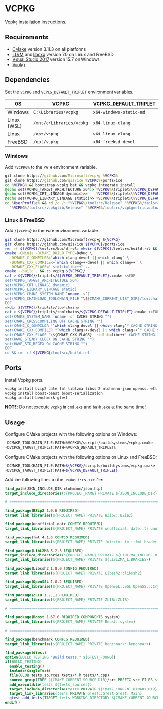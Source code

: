 # VCPKG
Vcpkg installation instructions.

## Requirements
* [CMake](https://cmake.org/download/) version 3.11.3 on all platforms
* [LLVM](https://llvm.org/) and [libcxx](https://libcxx.llvm.org/) version 7.0 on Linux and FreeBSD
* [Visual Studio 2017](https://www.visualstudio.com/downloads/) version 15.7 on Windows
* [Vcpkg](https://github.com/Microsoft/vcpkg)

## Dependencies
Set the `VCPKG` and `VCPKG_DEFAULT_TRIPLET` environment variables.

| OS          | VCPKG                    | VCPKG_DEFAULT_TRIPLET   |
|-------------|--------------------------|-------------------------|
| Windows     | `C:\Libraries\vcpkg`     | `x64-windows-static-md` |
| Linux (WSL) | `/mnt/c/Libraries/vcpkg` | `x64-linux-clang`       |
| Linux       | `/opt/vcpkg`             | `x64-linux-clang`       |
| FreeBSD     | `/opt/vcpkg`             | `x64-freebsd-devel`     |

### Windows
Add `%VCPKG%` to the `PATH` environment variable.

```cmd
git clone https://github.com/Microsoft/vcpkg %VCPKG%
git clone https://github.com/qis/ice %VCPKG%\ports\ice
cd %VCPKG% && bootstrap-vcpkg.bat && vcpkg integrate install
@echo set(VCPKG_TARGET_ARCHITECTURE x64)> %VCPKG%\triplets\%VCPKG_DEFAULT_TRIPLET%.cmake
@echo set(VCPKG_CRT_LINKAGE dynamic)>>    %VCPKG%\triplets\%VCPKG_DEFAULT_TRIPLET%.cmake
@echo set(VCPKG_LIBRARY_LINKAGE static)>> %VCPKG%\triplets\%VCPKG_DEFAULT_TRIPLET%.cmake
cd %UserProfile% && rd /q /s "%VCPKG%/toolsrc/Release" "%VCPKG%/toolsrc/vcpkg/Release" ^
  "%VCPKG%/toolsrc/vcpkglib/Release" "%VCPKG%/toolsrc/vcpkgmetricsuploader/Release"
```

### Linux & FreeBSD
Add `${VCPKG}` to the `PATH` environment variable.

```sh
git clone https://github.com/Microsoft/vcpkg ${VCPKG}
git clone https://github.com/qis/ice ${VCPKG}/ports/ice
rm -rf ${VCPKG}/toolsrc/build.rel; mkdir ${VCPKG}/toolsrc/build.rel && cd ${VCPKG}/toolsrc/build.rel
cmake -GNinja -DCMAKE_BUILD_TYPE=Debug \
  -DCMAKE_C_COMPILER=`which clang-devel || which clang` \
  -DCMAKE_CXX_COMPILER=`which clang++-devel || which clang++` \
  -DCMAKE_CXX_FLAGS="-stdlib=libc++" ..
cmake --build . && cp vcpkg ${VCPKG}/
cat > ${VCPKG}/triplets/${VCPKG_DEFAULT_TRIPLET}.cmake <<EOF
set(VCPKG_TARGET_ARCHITECTURE x64)
set(VCPKG_CRT_LINKAGE dynamic)
set(VCPKG_LIBRARY_LINKAGE static)
set(VCPKG_CMAKE_SYSTEM_NAME `uname -s`)
set(VCPKG_CHAINLOAD_TOOLCHAIN_FILE "\${CMAKE_CURRENT_LIST_DIR}/toolchains/${VCPKG_DEFAULT_TRIPLET}.cmake")
EOF
mkdir ${VCPKG}/triplets/toolchains
cat > ${VCPKG}/triplets/toolchains/${VCPKG_DEFAULT_TRIPLET}.cmake <<EOF
set(CMAKE_SYSTEM_NAME `uname -s` CACHE STRING "")
set(CMAKE_CROSSCOMPILING OFF CACHE STRING "")
set(CMAKE_C_COMPILER "`which clang-devel || which clang`" CACHE STRING "")
set(CMAKE_CXX_COMPILER "`which clang++-devel || which clang++`" CACHE STRING "")
set(CMAKE_CXX_FLAGS "\${CMAKE_CXX_FLAGS} -stdlib=libc++" CACHE STRING "")
set(HAVE_STEADY_CLOCK ON CACHE STRING "")
set(HAVE_STD_REGEX ON CACHE STRING "")
EOF
cd && rm -rf ${VCPKG}/toolsrc/build.rel
```

## Ports
Install Vcpkg ports.

```sh
vcpkg install bzip2 date fmt liblzma libssh2 nlohmann-json openssl wtl zlib
vcpkg install boost-beast boost-serialization
vcpkg install benchmark gtest
```

**NOTE**: Do not execute `vcpkg` in `cmd.exe` and `bash.exe` at the same time!

## Usage
Configure CMake projects with the following options on Windows:

```sh
-DCMAKE_TOOLCHAIN_FILE:PATH=%VCPKG%/scripts/buildsystems/vcpkg.cmake
-DVCPKG_TARGET_TRIPLET:PATH=%VCPKG_DEFAULT_TRIPLET%
```

Configure CMake projects with the following options on Linux and FreeBSD:

```sh
-DCMAKE_TOOLCHAIN_FILE:PATH=${VCPKG}/scripts/buildsystems/vcpkg.cmake
-DVCPKG_TARGET_TRIPLET:PATH=${VCPKG_DEFAULT_TRIPLET}
```

Add the following lines to the `CMakeLists.txt` file:

```cmake
find_path(JSON_INCLUDE_DIR nlohmann/json.hpp)
target_include_directories(${PROJECT_NAME} PRIVATE ${JSON_INCLUDE_DIR})

# =============================================================================

find_package(BZip2 1.0.6 REQUIRED)
target_link_libraries(${PROJECT_NAME} PRIVATE BZip2::BZip2)

find_package(unofficial-date CONFIG REQUIRED)
target_link_libraries(${PROJECT_NAME} PRIVATE unofficial::date::tz unofficial::date::date)

find_package(fmt 4.1.0 CONFIG REQUIRED)
target_link_libraries(${PROJECT_NAME} PRIVATE fmt::fmt fmt::fmt-header-only)

find_package(LibLZMA 5.2.3 REQUIRED)
target_include_directories(${PROJECT_NAME} PRIVATE ${LIBLZMA_INCLUDE_DIRS})
target_link_libraries(${PROJECT_NAME} PRIVATE ${LIBLZMA_LIBRARIES})

find_package(Libssh2 1.8.0 CONFIG REQUIRED)
target_link_libraries(${PROJECT_NAME} PRIVATE Libssh2::libssh2)

find_package(OpenSSL 1.0.2 REQUIRED)
target_link_libraries(${PROJECT_NAME} PRIVATE OpenSSL::SSL OpenSSL::Crypto)

find_package(ZLIB 1.2.11 REQUIRED)
target_link_libraries(${PROJECT_NAME} PRIVATE ZLIB::ZLIB)

# =============================================================================

find_package(Boost 1.67.0 REQUIRED COMPONENTS system)
target_link_libraries(${PROJECT_NAME} PRIVATE Boost::system)

# =============================================================================

find_package(benchmark CONFIG REQUIRED)
target_link_libraries(${PROJECT_NAME} PRIVATE benchmark::benchmark)

find_package(GTest)
option(BUILD_TESTING "Build tests." ${GTEST_FOUND})
if(BUILD_TESTING)
  enable_testing()
  include(GoogleTest)
  file(GLOB tests_sources tests/*.h tests/*.cpp)
  source_group(TREE ${CMAKE_CURRENT_SOURCE_DIR}/src PREFIX src FILES ${tests_sources})
  add_executable(tests ${tests_sources})
  target_include_directories(tests PRIVATE ${CMAKE_CURRENT_BINARY_DIR} src)
  target_link_libraries(tests PRIVATE GTest::GTest GTest::Main)
  gtest_add_tests(TARGET tests WORKING_DIRECTORY ${CMAKE_CURRENT_SOURCE_DIR})
endif()

```
